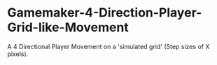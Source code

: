 # Gamemaker-4-Direction-Player-Grid-like-Movement
A 4 Directional Player Movement on a 'simulated grid' (Step sizes of X pixels).
